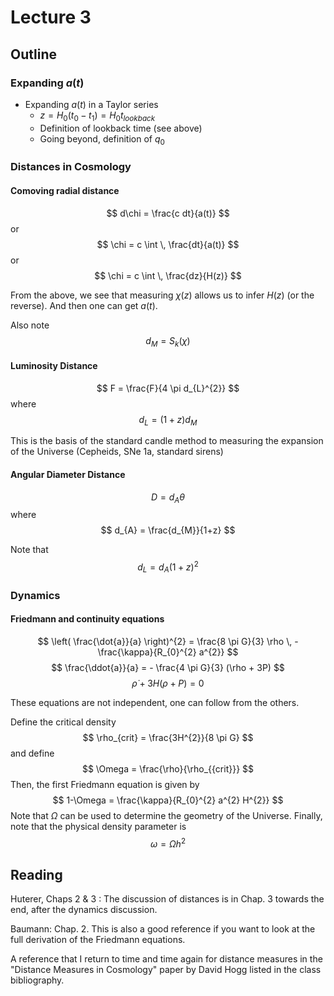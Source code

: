 #  Lecture 3 

## Outline

### Expanding $a(t)$

- Expanding $a(t)$ in a Taylor series
	- $z = H_0(t_0 - t_1) = H_0 t_{lookback}$
	- Definition of lookback time (see above)
	- Going beyond, definition of $q_{0}$

### Distances in Cosmology

#### Comoving radial distance

$$
d\chi = \frac{c dt}{a(t)}
$$
or 
$$
\chi = c \int  \, \frac{dt}{a(t)}
$$
or 
$$
\chi = c \int  \, \frac{dz}{H(z)}
$$

From the above, we see that measuring $\chi(z)$ allows us to infer $H(z)$ (or the reverse). And then one can get $a(t)$.

Also note 
$$
d_{M} = S_{k}(\chi)
$$

#### Luminosity Distance

$$
F = \frac{F}{4 \pi d_{L}^{2}}
$$
where
$$
d_{L} = (1+z) d_{M}
$$

This is the basis of the standard candle method to measuring the expansion of the Universe (Cepheids, SNe 1a, standard sirens)

#### Angular Diameter Distance

$$
D = d_{A} \theta
$$
where
$$
d_{A} = \frac{d_{M}}{1+z}
$$

Note that 
$$
d_{L} = d_{A} (1+z)^2
$$


### Dynamics

#### Friedmann and continuity equations

$$
\left( \frac{\dot{a}}{a} \right)^{2} = \frac{8 \pi G}{3} \rho  \, - \frac{\kappa}{R_{0}^{2} a^{2}}
$$
$$
\frac{\ddot{a}}{a} = - \frac{4 \pi G}{3} (\rho + 3P)
$$
$$
\dot{\rho} + 3 H (\rho + P) = 0
$$

These equations are not independent, one can follow from the others.

Define the critical density 
$$
\rho_{crit} = \frac{3H^{2}}{8 \pi G}
$$
and define 
$$
\Omega = \frac{\rho}{\rho_{{crit}}}
$$
Then, the first Friedmann equation is given by 
$$
1-\Omega = \frac{\kappa}{R_{0}^{2} a^{2} H^{2}}
$$
Note that $\Omega$ can be used to determine the geometry of the Universe. Finally, note that the physical density parameter is
$$
\omega = \Omega h^2
$$


## Reading

Huterer, Chaps 2 & 3 : The discussion of distances is in Chap. 3 towards the end, after the dynamics discussion.

Baumann: Chap. 2. This is also a good reference if you want to look at the full derivation of the Friedmann equations.

A reference that I return to time and time again for distance measures in the "Distance Measures in Cosmology" paper by David Hogg listed in the class bibliography.
